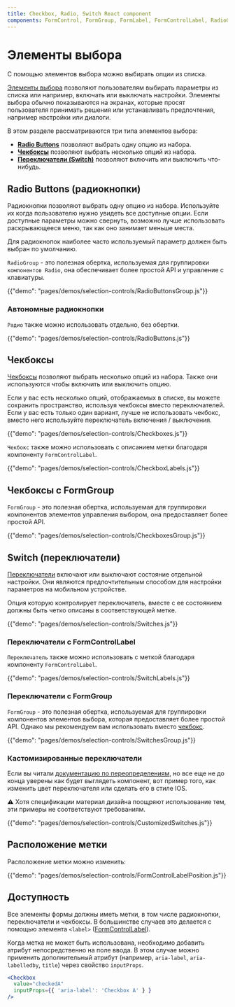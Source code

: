 ```yaml
---
title: Checkbox, Radio, Switch React component
components: FormControl, FormGroup, FormLabel, FormControlLabel, RadioGroup, Checkbox, Radio, Switch
---
```

# Элементы выбора

<p class="description">С помощью элементов выбора можно выбирать опции из списка.</p>

[Элементы выбора](https://material.io/design/components/selection-controls.html) позволяют пользователям выбирать параметры из списка или например, включать или выключать настройки. Элементы выбора обычно показываются на экранах, которые просят пользователя принимать решения или устанавливать предпочтения, например настройки или диалоги.

В этом разделе рассматриваются три типа элементов выбора:

- **[Radio Buttons](#radio-buttons)** позволяют выбрать одну опцию из набора.
- **[Чекбоксы](#checkboxes)** позволяют выбрать несколько опций из набора.
- **[Переключатели (Switch)](#switches)** позволяют включить или выключить что-нибудь.

## Radio Buttons (радиокнопки)

[](https://material.io/design/components/selection-controls.html#radio-buttons)Радиокнопки позволяют выбрать одну опцию из набора. Используйте их когда пользователю нужно увидеть все доступные опции. Если доступные параметры можно свернуть, возможно лучше использовать раскрывающееся меню, так как оно занимает меньше места.

Для радиокнопок наиболее часто используемый параметр должен быть выбран по умолчанию.

`RadioGroup` - это полезная обертка, используемая для группировки `компонентов Radio`, она обеспечивает более простой API и управление с клавиатуры.

{{"demo": "pages/demos/selection-controls/RadioButtonsGroup.js"}}

### Автономные радиокнопки

`Радио` также можно использовать отдельно, без обертки.

{{"demo": "pages/demos/selection-controls/RadioButtons.js"}}

## Чекбоксы

[Чекбоксы](https://material.io/design/components/selection-controls.html#checkboxes) позволяют выбрать несколько опций из набора. Также они используются чтобы включить или выключить опцию.

Если у вас есть несколько опций, отображаемых в списке, вы можете сохранить пространство, используя чекбоксы вместо переключателей. Если у вас есть только один вариант, лучше не использовать чекбокс, вместо него используйте переключатель включения / выключения.

{{"demo": "pages/demos/selection-controls/Checkboxes.js"}}

`Чекбокс` также можно использовать с описанием метки благодаря компоненту `FormControlLabel`.

{{"demo": "pages/demos/selection-controls/CheckboxLabels.js"}}

## Чекбоксы с FormGroup

`FormGroup` - это полезная обертка, используемая для группировки компонентов элементов управления выбором, она предоставляет более простой API.

{{"demo": "pages/demos/selection-controls/CheckboxesGroup.js"}}

## Switch (переключатели)

[Переключатели](https://material.io/design/components/selection-controls.html#switches) включают или выключают состояние отдельной настройки. Они являются предпочтительным способом для настройки параметров на мобильном устройстве.

Опция которую контролирует переключатель, вместе с ее состоянием должны быть четко описаны в соответствующей метке.

{{"demo": "pages/demos/selection-controls/Switches.js"}}

### Переключатели с FormControlLabel

`Переключатель` также можно использовать с меткой благодаря компоненту `FormControlLabel`.

{{"demo": "pages/demos/selection-controls/SwitchLabels.js"}}

### Переключатели с FormGroup

`FormGroup` - это полезная обертка, используемая для группировки компонентов элементов выбора, которая предоставляет более простой API. Однако мы рекомендуем вам использовать вместо [чекбокс](#checkboxes).

{{"demo": "pages/demos/selection-controls/SwitchesGroup.js"}}

### Кастомизированные переключатели

Если вы читали [документацию по переопределениям](/customization/overrides/), но все еще не до конца уверены как будет выглядеть компонент, вот пример того, как изменить цвет переключателя или сделать его в стиле IOS.

⚠️ Хотя спецификации материал дизайна поощряют использование тем, эти примеры не соответствуют требованиям.

{{"demo": "pages/demos/selection-controls/CustomizedSwitches.js"}}

## Расположение метки

Расположение метки можно изменить:

{{"demo": "pages/demos/selection-controls/FormControlLabelPosition.js"}}

## Доступность

Все элементы формы должны иметь метки, в том числе радиокнопки, переключатели и чекбоксы. В большинстве случаев это делается с помощью элемента `<label>` ([FormControlLabel](/api/form-control-label/)).

Когда метка не может быть использована, необходимо добавить атрибут непосредственно на поле ввода. В этом случае можно применить дополнительный атрибут (например, `aria-label`, `aria-labelledby`, `title`) через свойство `inputProps`.

```jsx
<Checkbox
  value="checkedA"
  inputProps={{ 'aria-label': 'Checkbox A' } }
/>
```
